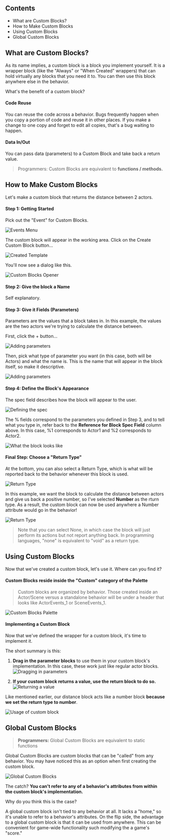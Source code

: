 ## Contents

* What are Custom Blocks?
* How to Make Custom Blocks
* Using Custom Blocks
* Global Custom Blocks
 

## What are Custom Blocks?

As its name implies, a custom block is a block you implement yourself. It is a wrapper block (like the "Always" or "When Created" wrappers) that can hold virtually any blocks that you need it to. You can then use this block anywhere else in the behavior.

What's the benefit of a custom block?

#### Code Reuse
You can reuse the code across a behavior. Bugs frequently happen when you copy a portion of code and reuse it in other places. If you make a change to one copy and forget to edit all copies, that's a bug waiting to happen.

#### Data In/Out
You can pass data (parameters) to a Custom Block and take back a return value.

> Programmers: Custom Blocks are equivalent to **functions / methods.**
 

## How to Make Custom Blocks

Let's make a custom block that returns the distance between 2 actors.

 
#### Step 1: Getting Started

Pick out the "Event" for Custom Blocks.

![Events Menu](https://raw.githubusercontent.com/Stencyl/stencylpedia/master/chapter-6/images/custom-blocks-1.png)

The custom block will appear in the working area. Click on the Create Custom Block button...

![Created Template](https://raw.githubusercontent.com/Stencyl/stencylpedia/master/chapter-6/images/custom-blocks-2.png)

You'll now see a dialog like this.

![Custom Blocks Opener](https://raw.githubusercontent.com/Stencyl/stencylpedia/master/chapter-6/images/custom-blocks-3.png)

#### Step 2: Give the block a Name

Self explanatory.

#### Step 3: Give it Fields (Parameters)

Parameters are the values that a block takes in. In this example, the values are the two actors we're trying to calculate the distance between.

First, click the + button...

![Adding parameters](https://raw.githubusercontent.com/Stencyl/stencylpedia/master/chapter-6/images/custom-blocks-5.png)

Then, pick what type of parameter you want (in this case, both will be Actors) and what the name is. This is the name that will appear in the block itself, so make it descriptive.

![Adding parameters](https://raw.githubusercontent.com/Stencyl/stencylpedia/master/chapter-6/images/custom-blocks-4.png)


#### Step 4: Define the Block's Appearance

The spec field describes how the block will appear to the user.

![Defining the spec](https://raw.githubusercontent.com/Stencyl/stencylpedia/master/chapter-6/images/custom-blocks-6.png)

The % fields correspond to the parameters you defined in Step 3, and to tell what you type in, refer back to the **Reference for Block Spec Field** column above. In this case, %1 corresponds to Actor1 and %2 corresponds to Actor2.

![What the block looks like](https://raw.githubusercontent.com/Stencyl/stencylpedia/master/chapter-6/images/custom-blocks-8.png)

#### Final Step: Choose a "Return Type"

At the bottom, you can also select a Return Type, which is what will be reported back to the behavior whenever this block is used.

![Return Type](https://raw.githubusercontent.com/Stencyl/stencylpedia/master/chapter-6/images/custom-blocks-7.png)

In this example, we want the block to calculate the distance between actors and give us back a positive number, so I've selected **Number** as the rturn type. As a result, the custom block can now be used anywhere a Number attribute would go in the behavior!

![Return Type](https://raw.githubusercontent.com/Stencyl/stencylpedia/master/chapter-6/images/custom-blocks-9.png)

> Note that you can select None, in which case the block will just perform its actions but not report anything back. In programming languages, "none" is equivalent to "void" as a return type.

 

## Using Custom Blocks

Now that we've created a custom block, let's use it. Where can you find it?


#### Custom Blocks reside inside the "Custom" category of the Palette

> Custom blocks are organized by behavior. Those created inside an Actor/Scene versus a standalone behavior will be under a header that looks like ActorEvents_1 or SceneEvents_1.

![Custom Blocks Palette](https://raw.githubusercontent.com/Stencyl/stencylpedia/master/chapter-6/images/custom-blocks-10.png)

 
#### Implementing a Custom Block

Now that we've defined the wrapper for a custom block, it's time to implement it. 

The short summary is this:

1. **Drag in the parameter blocks** to use them in your custom block's implementation. In this case, these work just like regular actor blocks.
  ![Dragging in parameters](https://raw.githubusercontent.com/Stencyl/stencylpedia/master/chapter-6/images/custom-blocks-13.png)

2. **If your custom block returns a value, use the return block to do so.**
  ![Returning a value](https://raw.githubusercontent.com/Stencyl/stencylpedia/master/chapter-6/images/custom-blocks-12.png)

Like mentioned earlier, our distance block acts like a number block **because we set the return type to number**.

![Usage of custom block](https://raw.githubusercontent.com/Stencyl/stencylpedia/master/chapter-6/images/custom-blocks-15.png)
 

## Global Custom Blocks

> **Programmers:** Global Custom Blocks are equivalent to static functions

Global Custom Blocks are custom blocks that can be "called" from any behavior. You may have noticed this as an option when first creating the custom block.

![Global Custom Blocks](https://raw.githubusercontent.com/Stencyl/stencylpedia/master/chapter-6/images/custom-blocks-11.png)

The catch? **You can't refer to any of a behavior's attributes from within the custom block's implementation.**

Why do you think this is the case?

A global custom block isn't tied to any behavior at all. It lacks a "home," so it's unable to refer to a behavior's attributes. On the flip side, the advantage to a global custom block is that it can be used from anywhere. This can be convenient for game-wide functionality such modifying the a game's "score."
